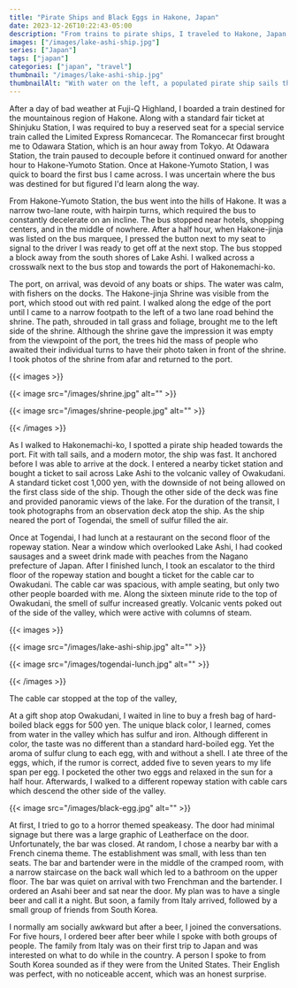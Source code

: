```yaml
---
title: "Pirate Ships and Black Eggs in Hakone, Japan"
date: 2023-12-26T10:22:43-05:00
description: "From trains to pirate ships, I traveled to Hakone, Japan to eat black eggs in Owakudani."
images: ["/images/lake-ashi-ship.jpg"]
series: ["Japan"]
tags: ["japan"]
categories: ["japan", "travel"]
thumbnail: "/images/lake-ashi-ship.jpg"
thumbnailAlt: "With water on the left, a populated pirate ship sails through Lake Ashi in Hakone, Japan"
---
```


After a day of bad weather at Fuji-Q Highland, I boarded a train destined for the mountainous region of Hakone. Along with a standard fair ticket at Shinjuku Station, I was required to buy a reserved seat for a special service train called the Limited Express Romancecar. The Romancecar first brought me to Odawara Station, which is an hour away from Tokyo. At Odawara Station, the train paused to decouple before it continued onward for another hour to Hakone-Yumoto Station. Once at Hakone-Yumoto Station, I was quick to board the first bus I came across. I was uncertain where the bus was destined for but figured I'd learn along the way.

From Hakone-Yumoto Station, the bus went into the hills of Hakone. It was a narrow two-lane route, with hairpin turns, which required the bus to constantly decelerate on an incline. The bus stopped near hotels, shopping centers, and in the middle of nowhere. After a half hour, when Hakone-jinja was listed on the bus marquee, I pressed the button next to my seat to signal to the driver I was ready to get off at the next stop. The bus stopped a block away from the south shores of Lake Ashi. I walked across a crosswalk next to the bus stop and towards the port of Hakonemachi-ko.

The port, on arrival, was devoid of any boats or ships. The water was calm, with fishers on the docks. The Hakone-jinja Shrine was visible from the port, which stood out with red paint. I walked along the edge of the port until I came to a narrow footpath to the left of a two lane road behind the shrine. The path, shrouded in tall grass and foliage, brought me to the left side of the shrine. Although the shrine gave the impression it was empty from the viewpoint of the port, the trees hid the mass of people who awaited their individual turns to have their photo taken in front of the shrine. I took photos of the shrine from afar and returned to the port.

{{< images >}}

{{< image src="/images/shrine.jpg" alt="" >}}

{{< image src="/images/shrine-people.jpg" alt="" >}}

{{< /images >}}

As I walked to Hakonemachi-ko, I spotted a pirate ship headed towards the port. Fit with tall sails, and a modern motor, the ship was fast. It anchored before I was able to arrive at the dock. I entered a nearby ticket station and bought a ticket to sail across Lake Ashi to the volcanic valley of Owakudani. A standard ticket cost 1,000 yen, with the downside of not being allowed on the first class side of the ship. Though the other side of the deck was fine and provided panoramic views of the lake. For the duration of the transit, I took photographs from an observation deck atop the ship. As the ship neared the port of Togendai, the smell of sulfur filled the air.

Once at Togendai, I had lunch at a restaurant on the second floor of the ropeway station. Near a window which overlooked Lake Ashi, I had cooked sausages and a sweet drink made with peaches from the Nagano prefecture of Japan. After I finished lunch, I took an escalator to the third floor of the ropeway station and bought a ticket for the cable car to Owakudani. The cable car was spacious, with ample seating, but only two other people boarded with me. Along the sixteen minute ride to the top of Owakudani, the smell of sulfur increased greatly. Volcanic vents poked out of the side of the valley, which were active with columns of steam.

{{< images >}}

{{< image src="/images/lake-ashi-ship.jpg" alt="" >}}

{{< image src="/images/togendai-lunch.jpg" alt="" >}}

{{< /images >}}

<!-- Owakudani -->
The cable car stopped at the top of the valley,

At a gift shop atop Owakudani, I waited in line to buy a fresh bag of hard-boiled black eggs for 500 yen. The unique black color, I learned, comes from water in the valley which has sulfur and iron. Although different in color, the taste was no different than a standard hard-boiled egg. Yet the aroma of sulfur clung to each egg, with and without a shell. I ate three of the eggs, which, if the rumor is correct, added five to seven years to my life span per egg. I pocketed the other two eggs and relaxed in the sun for a half hour. Afterwards, I walked to a different ropeway station with cable cars which descend the other side of the valley.

{{< image src="/images/black-egg.jpg" alt="" >}}

<!-- Descending Owakudani / Leaving Hakone -->

At first, I tried to go to a horror themed speakeasy. The door had minimal signage but there was a large graphic of Leatherface on the door. Unfortunately, the bar was closed. At random, I chose a nearby bar with a French cinema theme. The establishment was small, with less than ten seats. The bar and bartender were in the middle of the cramped room, with a narrow staircase on the back wall which led to a bathroom on the upper floor. The bar was quiet on arrival with two Frenchman and the bartender. I ordered an Asahi beer and sat near the door. My plan was to have a single beer and call it a night. But soon, a family from Italy arrived, followed by a small group of friends from South Korea.

I normally am socially awkward but after a beer, I joined the conversations. For five hours, I ordered beer after beer while I spoke with both groups of people. The family from Italy was on their first trip to Japan and was interested on what to do while in the country. A person I spoke to from South Korea sounded as if they were from the United States. Their English was perfect, with no noticeable accent, which was an honest surprise.
